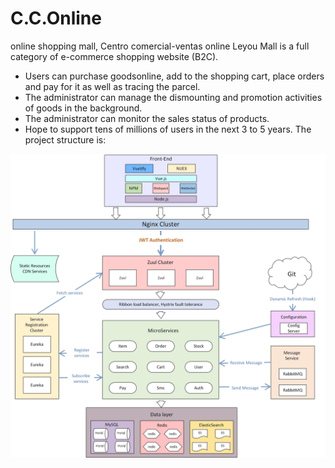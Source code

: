 # C.C.Online
online shopping mall, Centro comercial-ventas online
Leyou Mall is a full category of e-commerce shopping website (B2C).
- Users can purchase goodsonline, add to the shopping cart, place orders and pay for it as well as tracing the parcel.
- The administrator can manage the dismounting and promotion activities of goods in the background.
- The administrator can monitor the sales status of products.
- Hope to support tens of millions of users in the next 3 to 5 years.
  The project structure is:
  
![The project structure is:](https://github.com/Nereitay/C.C.Online/blob/master/image/Project%20Structure.jpg)

